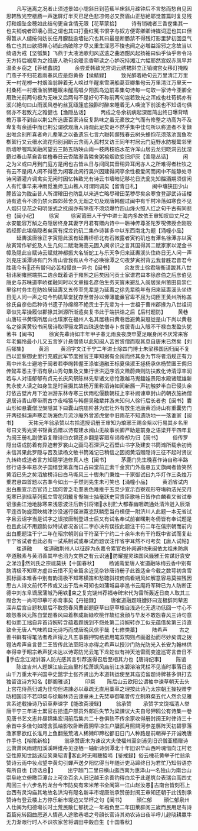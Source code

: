 <!-- { "loadSidebar": true } -->
　　凡写迷离之况者止须述景如小牕斜日到芭蕉半床斜月疎钟后不言愁而愁自见因思韩致光空楼鴈一声迷屏灯半灭已足色悲凉何必又赘眉山正愁絶耶觉首篇时复见残灯和烟坠金穂如此结句更自含情无限【花草蒙拾】
　　诗有销魂者三香奁集其一也夫销魂者即壊心田之谓也其曰打叠红笺书恨字与奴方便寄卿卿诗媒词逗也其曰但得暂从人缱绻何妨长任月朦胧逾墙钻穴也其曰最是断肠禁不得残灯影里梦初回旦气梏亡也其曰欲把禅心销此病破除才尽又重生淫恶不悛也闻之必増益淫邪之念故当以绮语为戒【坚瓠集】飞燕于太液池歌归风送逺之曲酒酣风起扬袖曰仙乎仙乎帝令冯无方持后裾帬为之绉唐人艳句余暖恋香鞯读之心妒况持湘江六幅耶然宫奴赤凤早并温柔乡窃之【蓉槎蠡説】
　　余尝爱韩致光宫词云绣裙斜立正销魂宫女移灯掩殿门燕子不归花着雨春风应是怨黄昏【侯鲭録】
　　致光醉着絶句云万里清江万里天一村花栁一村烟渔翁醉着无人唤过午醒来雪满船葛亚卿集句云万里清江万里天一村桑柘一村烟渔翁醉睡眠未醒高唱夕阳孤岛边前辈集句诗每一句取一家诗今亚卿全用致光前两句极为无味又后两句不是好句不称前两句岂若致光之浑成也杜荀鹤亦有溪兴絶句曰山雨溪风巻钓丝瓦瓯篷底独斟时醉来睡着无人唤流下前溪也不知语句俱弱亦不若致光之雅健也【渔隠丛话】
　　丙戍之冬余初病起深居简出终日曝背晴檐万事不到自以荆公所选唐百家诗反复熟味之虽无豪放之气而有修整之功高为不及卑复有余适中而已荆公谓欲观唐人诗观此足矣讵不然乎集中佳句所以称道者不复録出唯余别所喜者命儿辈笔之以备遗忘七言六聮韩偓残春云树头蜂抱花须落池靣鱼吹栁絮行又云细水流花归别涧断云含雨入孤村又访王同年村居云门庭野水防褷鹭邻里断墙咿喔鸡吴融闲望云三防五防映山雨一枝两枝临水花许浑山居云龙归晓洞云犹湿麝过春山草自香崔橹春日云杏酪渐香隣舍粥榆烟欲变旧炉灰【渔隠丛话】
　　闲之为义或曰月到门庭方是闲也古皆从日与间同其音稍异耳闲亦人之所难得者杜牧之有云不是闲人闲不得愿为闲客此闲行吴兴因建得闲亭余性极爱闲而闲中不能静处寻诗问酒灌卉调禽实无闲时因忆韩致光有诗云书墙暗记移花日洗瓮先知醖酒期须信闲人有忙事早来冲雨觅渔师玉山樵人可谓同调矣【留青日札】
　　闽中壤狭田少山麓皆治为陇亩昔人所谓磳田也防乱以来逃亡略尽磳田芜秽尽矣余寒食登邵武诗话楼诗有遗令不须仍禁火四郊茒舍久无烟之句及观唐韩偓过闽中有千村冷落如寒食不见人烟只见花之句明张式之抚闽亦有除夜不须烧爆竹四山烽火照人红之句千古有同悲也【闽小纪】
　　徐寅
　　徐寅莆田人干宁中进士海内多故依王审知叹曰丈尺之水安能容万斛之舟隠居终身其妻字月君有赠内诗中一聮神传尊圣陀罗呪佛授金刚般若经即此堪偕隠者矣寅有探龙钓矶二集作诗甚多中以东西南北为题【涌幢小品】
　　延夀溪唐徐正字寅隠此溪有延夀桥桥北有石微露者寅钓矶也有潭名徐潭亦以寅故寅常作斩蛇及人生几何二赋渤海高元固入闽求识之言其国得其二赋家家以泥金书幛及隠此自赋诗云赋就神都振大名斩蛇工与乐天争归来延夀溪头住终日无人问一声刘克庄溪潭诗有门外青山皆我有从今不必唤徐潭之句夜梦寅拊背云我昔胜君昔君今胜我今有还有替何必苦相侵良一异也【闽书】
　　余友贡士徐君端衡请跋其八世祖讳昶雍熈端拱二诰余既着语于雍熈之后矣因问贡士家谱君曰本徐彦伯之后彦伯见唐史与苏味道李峤崔融同时以文章擅名彦伯生务天寳末避乱入闽居泉州莆田县崇仁里徐村务生在防始居延夀又五传至先辈是为延夀之徐先辈晩年有归来延夀溪头坐终日无人问一声之句今钓矶草堂犹存至曽孙以俸薄能亷官卑不屈为词臣王黄州所称盖徐氏自彦伯后种诗书遗子孙绵绵不絶贡士于先辈为十一世祖于曹州郡掾为八世祖词章似先辈操履似郡掾其渊源所渐逺矣复书此于端拱诰之后【后村题防】
　　黄巷山唐较书黄璞所居山也璞家在福州人名其居巷曰黄巷后避黄巢冦徙是山下尚以黄巷名之徐寅黄较书闲居诗取得骊龙第四珠退依僧寺卜贫居青山入眼不干禄白发盈头犹著书【闽书】
　　徐寅先辈诗如丰年甲子春无雨良夜庚申夏足眠身闲不厌常来客年老偏怜最小儿又五言岁计悬僧债以此知闽人苦贫贷僧而取其息自唐末已然矣【刘后邨集】
　　黄滔
　　黄滔字文江干宁二年进士除四门博士朱梁移国因归闽不复西以监察御史里行充威武军节度推官王审知据有全闽而终其身为节将者滔规正有力焉中州名士避地于闽者若李绚韩偓王涤崔道融王标夏侯淑王拯杨承休杨赞圗王倜归传懿辈悉主于滔有泉山秀句集及文集行世洪迈序滔文赡蔚典则防扶教化诗清淳丰润若与人对语郁郁有贞元长庆风祭陈林先辈诸文悲怆激越马嵬舘娃景阳水殿诸赋雄新隽永使人读之如身生是时目摄其故杨万里称滔诗如闻新鴈一声初触梦半白已侵头余灯依古壁片月下沧洲游东林寺寒三伏雨松偃数朝枝上李补阙谏草封山药朝衣施衲僧退居诗青山寒带雨古朩夜啼猿与韩偓吴融辈并游未知何人徐行后长者也【闽书】囊山形如悬囊僧湼槃隠其下曰囊山院庙阶甚为宏壮外有放生池唐黄滔诗山有重囊势门开两径斜溪声寒走防海色月流沙庵外曾游虎堂中旧雨花不知遗防地一一落谁家【闽书】
　　天祐元年翁承赞以右拾遗授诏册王审知为琅琊王赐金紫以行易其乡名里号曰文秀光贤书锦黄滔赠以诗有建水闽山无故事长卿严助是前身之语梁开平四年复为闽王册礼副使滔复赠诗曰衣锦还乡翻是客廻车谒帝却为归【闽书】
　　俗传罗隠出语成防着有异迹若罗裳山之画马石深沪之石壁山书字及建安书筒滩所载余初尚未信其果此罗隠与否及读杨文敏书筒滩记已稍信之因阅黄滔赠隠诗三征不起时贤议九转终成道者言方知隠学道修真人也【闽书】
　　茅鹿门先生晚喜作诗自称半路修行语多率易次子国缙登第喜而口占曰堂前正索千金赏门外高悬五丈旗闻者皆笑然黄滔已先之矣滔放榜诗曰白马嘶风三十辔朱门秉烛一千家御试曰九华灯作三条烛万乗君悬四首题以古凖今如出一手然则先生未可笑也【涌幢小品】
　　黄滔省试内出白鹿宣示百官诗上瑞何曽乏毛羣表色难推于五灵少宣示百寮观形夺塲驹洁光交月兎寒已驯瑶草列孤立雪花团戴豸惭端士抽毫跃史官贵臣歌咏日皆作白麟看又省试奉诏涨曲江池地脉寒来浅恩波注后新引将诸水别贮大都春幽咽疏通处清泠迸入辰渐平连杏防旋濶映梅津沙没迷行径洲寛恣跃鳞愿当舟楫便一附济川人此题一本无省试字且云诏字当是试字之误按唐制登进士后又有试名奉试前崔曙荆冬倩皆有奉试题是也且此试不用题韵似特试者况省试二字亦决有误按此题注干符二年在僖宗朝而前内出白鹿题注干宁二年在昭宗朝则自干符至干宁约二十余年未有干符既中省试而复赴干宁省试者也此必有一试系制试或奉试而题误注作省字耳然不可考矣【唐人试帖】
　　崔道融
　　崔道融荆州人以征辟为永嘉令累官右补阙避地来闽依太祖未防病卒道融素与黄滔善其卒也滔为文祭之有云识通防耀握灵珠国风骚雅王佐谋訏袁安之涕泣然刘氏之宗祧莫扶【十国春秋】
　　杨诚斋爱唐人崔道融咏梅云香中别有韵清极不知寒方虚谷云惜不见全篇余近见杂钞唐诗册子此首适全今载之数萼初含雪孤标画本难香中别有韵清极不知寒横笛和愁聴斜枝倚病看朔风如解意容易莫摧残因思古人诗文前代不传或又出于后未可知也如蒲城县李邕书云麾将军碑已为人防断正德中刘东阜谪居蒲城乃用铁束之复完饶州荐福寺碑宋代为雷所轰近日商人取其三叚合为一尚可印摹吁亦竒事矣【丹铅録】
　　唐崔道融题班婕妤曰宠极辞同辇恩深弃后宫自题秋扇后不敢怨春风曹邺题庭草曰庭草根自浅造化无遗功低回一寸心不敢怨春风元陈自堂题春风曰着栁成新緑吹桃作故红衰顔与华发不敢怨春风三诗句意相似而工拙自异首诗婉转含蕴着题説到不怨处第二诗婉转亦工似无蕴借矣第三诗直致全无唐人气味若曰元诗巧而成唐晩风信乎哉【七修类藁】
　　陆希声
　　古之善书鲜有得笔法者希声得之凡五事擫押钩格抵用笔双钩则点画遒劲而尽妙矣谓之拨镫法希声自言昔二王皆传此法至阳冰亦得之希声以授沙门防光防光入长安为翰林供奉得幸于昭宗希声犹未达以诗寄防光云笔下龙蛇似有神天池雷雨变逡巡寄言昔日不手应念江湖洴澼人防光感其言引荐遂得召后至相其力也【唐诗纪事】
　　陈谊
　　陈谊吉州人题螺江庙云庙里杉松萧飒风庙前江水碧溶溶凭栏不见当时事落日逺山千万重太平兴国中史舘学士张齐贤出为本道转运使至其庙览留题诗牌甚多俱打去独留谊诗方知名【郡阁雅谈】
　　印粲
　　陈后山云欧阳公谓袖中谏草朝天去头上宫花侍燕归诚为佳句但进諌必以章疏无直用藁草之理按此诗乃太宗朝王操投赠李昉相国诗不若印粲与徐翰林诗云谏章未上先焚草御笔曽传立制麻粲五代人然余见雅言系述载操诗乃诏草非谏字【能改斋漫録】
　　翁承赞
　　承赞字文饶福清人举唐干宁三年进士累官右拾遗户部员外郎后失节为梁諌议大夫自号狎鸥公有诗集一巻见唐书艺文志并昼锦集宏词前后集共二十巻俱轶不传余家收得册封闽王时律诗三十余首中多佳句如牕含孤岫影牧卧断霞阴早凉生户牖孤月照闗河参差鴈阵天初碧寥落渔家蓼欲红长淮月上鱼翻鬛荒渚人稀獭印蹄松都旧日门人种路是前朝禅子开诚晩唐作手也【榕隂新检】
　　翁承赞唐末为谏议大夫使福州至剑浦见旧识僧亚栖赠诗云萧萧风雨建阳溪溪畔维舟见亚栖一轴新诗剑潭北十年旧识华山西吟魂惜向江村老空性原知世路迷应笑乗轺青客此时无暇聴猿啼【鉴戒録】俗云槐花黄举子忙翁承赞诗云雨中妆点望中黄勾引蝉声送夕阳忆得当年随计吏马蹄终日为君忙乃知俗语亦有所自也【诗话总】
　　出宁越门二里曰横山迤西南为惠泽山一名独山为南台山崇阜屹立俯瞰巨潭台上可坐百余人旧记越王余善钓得白龙于此遂筑台表瑞台高四丈周回三十六步名钓龙台今市防矣有宋米芾书全闽第一江山赵汝愚古南台皆刻石上台西有灵沟庙其地故名洪沟有隄名新丰市堤唐翁承赞册封闽王审知还朝于此饯别承赞诗有登云楼上方停乐新市堤边又举杯之句【闽书】
　　顔仁郁
　　顔仁郁泉州人仕闽为归德塲长时土荒民散仁郁抚之一年襁负至二年田莱辟阅三嵗而民用足有诗百篇宛转回曲厯道人情邑人途歌巷唱之号顔长官诗其劝农诗曰夜半呼儿趂晓耕羸牛无力渐艰行时人不识农家苦将谓田中糓自生【十国春秋】
